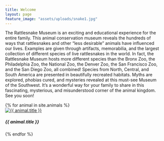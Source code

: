 ```yaml
---
title: Welcome
layout: page
feature_image: "assets/uploads/snake1.jpg"
---
```


The Rattlesnake Museum is an exciting and educational experience for the entire family. This animal conservation museum reveals the hundreds of ways that rattlesnakes and other “less desirable” animals have influenced our lives. Examples are given through artifacts, memorabilia, and the largest collection of different species of live rattlesnakes in the world. In fact, the Rattlesnake Museum hosts more different species than the Bronx Zoo, the Philadelphia Zoo, the National Zoo, the Denver Zoo, the San Francisco Zoo, and the San Diego Zoo, all combined! Species from North, Central, and South America are presented in beautifully recreated habitats. Myths are explored, phobias cured, and mysteries revealed at this must-see Museum of the Southwest. It’s a wonderful way for your family to share in this fascinating, mysterious, and misunderstood corner of the animal kingdom. See you soon!

<div class="row text-center text-lg-left ">
  {% for animal in site.animals %}
    <div class="col-lg-3 col-md-4 col-6 mb-4">
      <div class="card border-0 shadow">
        <a href="{{ animal.url }}" class="" >
           <img class="card-img-top" src="{{ animal.feature_image }}" alt="{{ animal.title }}">
        </a>
        <div class="card-body text-center">
          <h5 class="card-title mb-0">{{ animal.title }}</h5>
        </div>
      </div>
    </div>
  {% endfor %}
</div>
